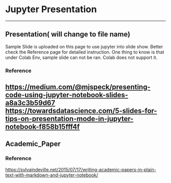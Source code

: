 # Jupyter Presentation

----
## Presentation( will change to file name)
Sample Slide is uploaded on this page to use jupyter into slide show. Better check the Reference page for detailed instruction. One thing to know is that under Colab Env, sample slide can not be ran. Colab does not support it.

### Reference

https://medium.com/@mjspeck/presenting-code-using-jupyter-notebook-slides-a8a3c3b59d67
https://towardsdatascience.com/5-slides-for-tips-on-presentation-mode-in-jupyter-notebook-f858b15fff4f
----
## Academic_Paper

### Reference

https://sylvaindeville.net/2015/07/17/writing-academic-papers-in-plain-text-with-markdown-and-jupyter-notebook/
